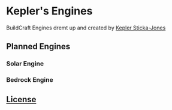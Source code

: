 Kepler's Engines
================

BuildCraft Engines dremt up and created by [Kepler Sticka-Jones](http://github.com/k2b6s9j)


## Planned Engines
### Solar Engine
### Bedrock Engine

## [License](http://github.com/k2b6s9j/Kepler-s-Engines/LICENSE.md)
